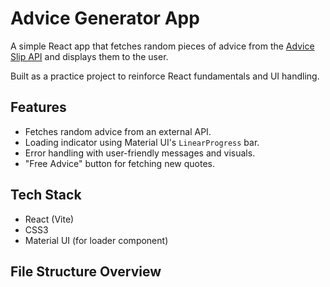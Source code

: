 # Advice Generator App

A simple React app that fetches random pieces of advice from the [Advice Slip API](https://api.adviceslip.com) and displays them to the user.

Built as a practice project to reinforce React fundamentals and UI handling.

## Features

- Fetches random advice from an external API.
- Loading indicator using Material UI's `LinearProgress` bar.
- Error handling with user-friendly messages and visuals.
- "Free Advice" button for fetching new quotes.

## Tech Stack

- React (Vite)
- CSS3
- Material UI (for loader component)

## File Structure Overview
